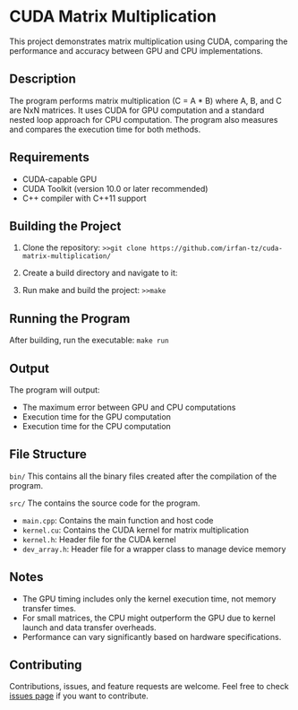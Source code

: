 # CUDA Matrix Multiplication

This project demonstrates matrix multiplication using CUDA, comparing the performance and accuracy between GPU and CPU implementations.

## Description

The program performs matrix multiplication (C = A * B) where A, B, and C are NxN matrices. It uses CUDA for GPU computation and a standard nested loop approach for CPU computation. The program also measures and compares the execution time for both methods.

## Requirements

- CUDA-capable GPU
- CUDA Toolkit (version 10.0 or later recommended)
- C++ compiler with C++11 support

## Building the Project

1. Clone the repository:
`>>git clone https://github.com/irfan-tz/cuda-matrix-multiplication/`

2. Create a build directory and navigate to it:

3. Run make and build the project:
`>>make`

## Running the Program

After building, run the executable:
`make run`

## Output

The program will output:
- The maximum error between GPU and CPU computations
- Execution time for the GPU computation
- Execution time for the CPU computation

## File Structure

```bin/```
This contains all the binary files created after the compilation of the program.

```src/```
The contains the source code for the program.
- `main.cpp`: Contains the main function and host code
- `kernel.cu`: Contains the CUDA kernel for matrix multiplication
- `kernel.h`: Header file for the CUDA kernel
- `dev_array.h`: Header file for a wrapper class to manage device memory

## Notes

- The GPU timing includes only the kernel execution time, not memory transfer times.
- For small matrices, the CPU might outperform the GPU due to kernel launch and data transfer overheads.
- Performance can vary significantly based on hardware specifications.

## Contributing

Contributions, issues, and feature requests are welcome. Feel free to check [issues page](https://github.com/irfan-tz/cuda-matrix-multiplication/issues) if you want to contribute.